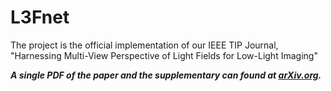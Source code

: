 # L3Fnet

The project is the official implementation of our IEEE TIP Journal, "Harnessing Multi-View Perspective of Light Fields for Low-Light Imaging"



***A single PDF of the paper and the supplementary can found at [arXiv.org](https://arxiv.org/abs/2003.02438).***
